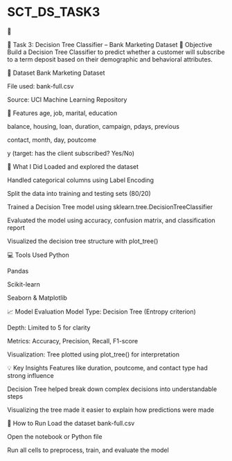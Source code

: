 # SCT_DS_TASK3
🌳

🌳 Task 3: Decision Tree Classifier – Bank Marketing Dataset
📝 Objective
Build a Decision Tree Classifier to predict whether a customer will subscribe to a term deposit based on their demographic and behavioral attributes.

📁 Dataset
Bank Marketing Dataset

File used: bank-full.csv

Source: UCI Machine Learning Repository

🔢 Features
age, job, marital, education

balance, housing, loan, duration, campaign, pdays, previous

contact, month, day, poutcome

y (target: has the client subscribed? Yes/No)

🧪 What I Did
Loaded and explored the dataset

Handled categorical columns using Label Encoding

Split the data into training and testing sets (80/20)

Trained a Decision Tree model using sklearn.tree.DecisionTreeClassifier

Evaluated the model using accuracy, confusion matrix, and classification report

Visualized the decision tree structure with plot_tree()

💻 Tools Used
Python

Pandas

Scikit-learn

Seaborn & Matplotlib

📈 Model Evaluation
Model Type: Decision Tree (Entropy criterion)

Depth: Limited to 5 for clarity

Metrics: Accuracy, Precision, Recall, F1-score

Visualization: Tree plotted using plot_tree() for interpretation

💡 Key Insights
Features like duration, poutcome, and contact type had strong influence

Decision Tree helped break down complex decisions into understandable steps

Visualizing the tree made it easier to explain how predictions were made

🚀 How to Run
Load the dataset bank-full.csv

Open the notebook or Python file

Run all cells to preprocess, train, and evaluate the model


